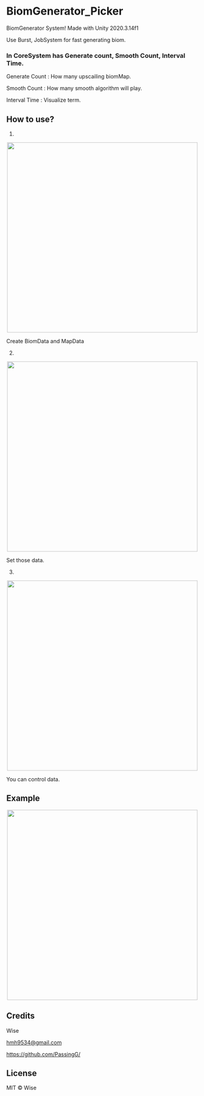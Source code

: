 # BiomGenerator_Picker
 BiomGenerator System!
 Made with Unity 2020.3.14f1
 
 Use Burst, JobSystem for fast generating biom.
 
 
 ### In CoreSystem has Generate count, Smooth Count, Interval Time.
 
 
 Generate Count : How many upscailing biomMap.
 
 Smooth Count : How many smooth algorithm will play.
 
 Interval Time : Visualize term.

 ## How to use?
 
 1.
 <p align="center"><img src = "https://user-images.githubusercontent.com/49996889/130202920-3c8c4826-7642-4c8f-9eda-a367b26582a5.png" width="500"></p>
 
 Create BiomData and MapData
 
 2.
 <p align="center"><img src = "https://user-images.githubusercontent.com/49996889/130202814-adeb098a-91cd-47d1-8a62-ca08d71ad258.png" width="500"></p>

 Set those data.
 
 3.
 <p align="center"><img src = "https://user-images.githubusercontent.com/49996889/130203037-c7c51489-d094-4f8f-8d27-df56d8bcd400.png" width="500"></p>
 
 You can control data.
 
 ## Example
 
 <p align="center"><img src = "https://user-images.githubusercontent.com/49996889/130203692-771c3a2e-9203-4cdd-9daf-612354b54d98.gif" width="500"></p>
 
 
 ## Credits
 
 Wise
 
 hmh9534@gmail.com
 
 https://github.com/PassingG/
 
 ## License
 
 MIT © Wise
